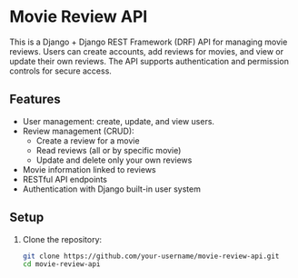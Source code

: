 # Movie Review API

This is a Django + Django REST Framework (DRF) API for managing movie reviews. Users can create accounts, add reviews for movies, and view or update their own reviews. The API supports authentication and permission controls for secure access.

## Features

- User management: create, update, and view users.
- Review management (CRUD):
  - Create a review for a movie
  - Read reviews (all or by specific movie)
  - Update and delete only your own reviews
- Movie information linked to reviews
- RESTful API endpoints
- Authentication with Django built-in user system

## Setup

1. Clone the repository:
   ```bash
   git clone https://github.com/your-username/movie-review-api.git
   cd movie-review-api
